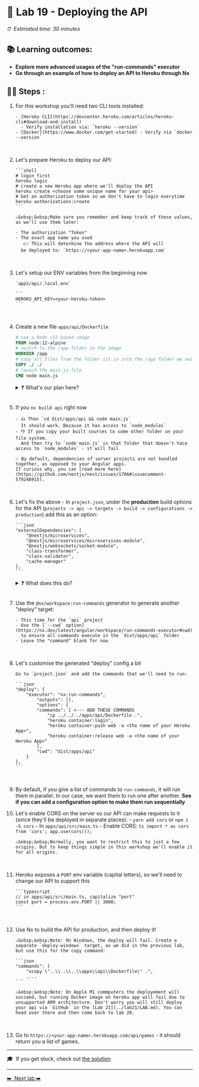 # 🧲 Lab 19 - Deploying the API

###### ⏰ &nbsp;Estimated time: 30 minutes

## 📚 Learning outcomes:

- **Explore more advanced usages of the "run-commands" executor**
- **Go through an example of how to deploy an API to Heroku through Nx**
  <br />

## 🏋️‍♀️ Steps :

1.  For this workshop you'll need two CLI tools installed:

        - [Heroku CLI](https://devcenter.heroku.com/articles/heroku-cli#download-and-install)
          - Verify installation via: `heroku --version`
        - [Docker](https://www.docker.com/get-started) - Verify via `docker --version`

    <br />

2.  Let's prepare Heroku to deploy our API:

        ```shell
        # login first
        heroku login
        # create a new Heroku app where we'll deploy the API
        heroku create <choose some unique name for your api>
        # Get an authorization token so we don't have to login everytime
        heroku authorizations:create
        ```

        ⚠️&nbsp;&nbsp;Make sure you remember and keep track of these values, as we'll use them later:

        - The authorization "Token"
        - The exact app name you used
           👉 This will determine the address where the API will
          be deployed to: `https://<your-app-name>.herokuapp.com`

    <br />

3.  Let's setup our ENV variables from the beginning now

        `apps/api/.local.env`

        ```
        HEROKU_API_KEY=<your-heroku-token>
        ```

    <br />

4.  Create a new file `apps/api/Dockerfile`

    ```dockerfile
    # use a Node v12 based image
    FROM node:12-alpine
    # switch to the /app folder in the image
    WORKDIR /app
    # copy all files from the folder its in into the /app folder we switched to
    COPY ./ ./
    # launch the main.js file
    CMD node main.js
    ```

    <details>
    <summary>❓ What's our plan here?</summary>

    Heroku allows you to do container deployments.
    You define a Docker image that will run your server code.
    You then point the Heroku CLI to your image, and it will build it, deploy it, and run it at the remote address.

    So the plan is:

    - define a Docker image and have it sit idly in our app's source folder
    - when we want to deploy, we'll build our app to `dist/apps/api`
    - we'll then copy this image over to `dist/apps/api`
    - because it will be in the same folder as our built assets, it will copy all of them into the container via the `COPY ./ ./` instruction
    - and then run the server via `CMD node main.js`
    </details><br />

5.  If you `nx build api` right now

        - 👍 Then `cd dist/apps/api && node main.js`
          It should work. Because it has access to `node_modules`
        - 👎 If you copy your built sources to some other folder on your file system.
          And then try to `node main.js` in that folder that doesn't hace access to `node_modules` - it will fail

        💡 By default, dependencies of server projects are not bundled together, as opposed to your Angular apps.
        If curious why, you can [read more here](https://github.com/nestjs/nest/issues/1706#issuecomment-579248915).

    <br />

6.  Let's fix the above - In `project.json`, under the **production** build options for the API (`projects -> api -> targets -> build -> configurations -> production`)
    add this as an option:

        ```json
        "externalDependencies": [
            "@nestjs/microservices",
            "@nestjs/microservices/microservices-module",
            "@nestjs/websockets/socket-module",
            "class-transformer",
            "class-validator",
            "cache-manager"
        ],
        ```

       <details>
       <summary>❓ What does this do?</summary>
       
       The above option tells webpack to bundle ALL the dependencies our API requires inside `main.js`, except the ones above (which fail the build if we tell webpack to include, because they're lazily loaded).
       Normally, it's not recommended to bundle any dependencies with your server bundles,
       but in this case it simplifies the deployment process.
       </details><br />

7.  Use the `@nx/workspace:run-commands` generator to generate another "deploy" target:

        - This time for the `api` project
        - Use the [`--cwd` option](https://nx.dev/latest/angular/workspace/run-commands-executor#cwd)
          to ensure all commands execute in the `dist/apps/api` folder
        - Leave the "command" blank for now

    <br />

8.  Let's customise the generated "deploy" config a bit

        Go to `project.json` and add the commands that we'll need to run:

        ```json
        "deploy": {
            "executor": "nx:run-commands",
                "outputs": [],
                "options": {
                "commands": [ <--- ADD THESE COMMANDS
                    "cp ../../../apps/api/Dockerfile .",
                    "heroku container:login",
                    "heroku container:push web -a <the name of your Heroku App>",
                    "heroku container:release web -a <the name of your Heroku App>"
                ],
                "cwd": "dist/apps/api"
            }
        },
        ```

    <br />

9.  By default, if you give a list of commands to `run-commands`, it will run them in parallel.
    In our case, we want them to run one after another.
    **See if you can add a configuration option to make them run sequentially**
    <br />

10. Let's enable CORS on the server so our API can make requests to it (since they'll be deployed in separate places): - `yarn add cors` or `npm i -S cors` - In `apps/api/src/main.ts` - Enable CORS:
    `ts import * as cors from 'cors'; app.use(cors()); `

        ⚠️&nbsp;&nbsp;Normally, you want to restrict this to just a few origins. But to keep things simple in this workshop we'll enable it for all origins.

    <br />

11. Heroku exposes a `PORT` env variable (capital letters), so we'll need to change our API to support this

        ```typescript
        // in apps/api/src/main.ts, capitalize "port"
        const port = process.env.PORT || 3000;
        ```

    <br />

12. Use Nx to build the API for production, and then deploy it!

        ⚠️&nbsp;&nbsp;Note: On Windows, the deploy will fail. Create a separate `deploy-windows` target, as we did in the previous lab, but use this for the copy command:

        ```json
        "commands": [
            "xcopy \"..\\..\\..\\apps\\api\\Dockerfile\" .",
            ....
        ```

        ⚠️&nbsp;&nbsp;Note: On Apple M1 commputers the deployement will succeed, but running Docker image on heroku app will fail due to unsupported ARM architecture. Don't worry you will still deploy your api via `GitHub` in the [Lab 21](../lab21/LAB.md). You can head over there and then come back to lab 20.

    <br />

13. Go to `https://<your-app-name>.herokuapp.com/api/games` - it should return you a list of games.
    <br />

---

🎓&nbsp;&nbsp;If you get stuck, check out [the solution](SOLUTION.md)

---

[➡️ &nbsp;Next lab ➡️](../lab20/LAB.md)
